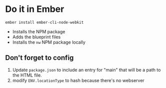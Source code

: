 # Do it in Ember
```
ember install ember-cli-node-webkit
```
* Installs the NPM package
* Adds the blueprint files
* Installs the `nw` NPM package locally

## Don't forget to config
1. Update `package.json` to include an entry for "main" that will be a path to the HTML file.
2. modify `ENV.locationType` to hash because there's no webserver

